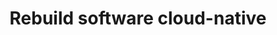 ---
layout: tactic
title:  "Rebuild software cloud-native"
tags:   cloud-principles rebuilding
t-sort: "Awesome Tactic"
t-type: "Architectural Tactic"
categories: resource-adaptation
t-description: "Instead of migrating existing software, rebuilding the software cloud-native could save costs as the system becomes more efficient and optimally uses the underlying infrastructure. This tactic does not apply when the software is not owned by the consumer. It is difficult to generalize the effect of cloud-native software on energy consumption and, hence, should be assessed per case. "
t-participant: "Cloud consumer"
t-artifact: "Cloud software (abstract)"
t-context: "Public cloud"
t-feature: 
t-intent: "Rebuilding software cloud-native instead of migrating existing software to cloud,in order to optimize efficiency"
t-targetQA: "Efficiency"
t-relatedQA: "Cost-efficiency, energy-efficiency, performance"
t-measuredimpact: 
t-source: "Master Thesis “Architectural Tactics to Optimize Software for Energy Efficiency in the Public Cloud” by Sophie Vos"
t-source-doi: "NA"
---